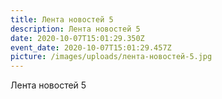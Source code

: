```yaml
---
title: Лента новостей 5
description: Лента новостей 5
date: 2020-10-07T15:01:29.350Z
event_date: 2020-10-07T15:01:29.457Z
picture: /images/uploads/лента-новостей-5.jpg
---
```

Лента новостей 5